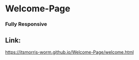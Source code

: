# Welcome-Page
### Fully Responsive

## Link:
https://itsmorris-worm.github.io/Welcome-Page/welcome.html

